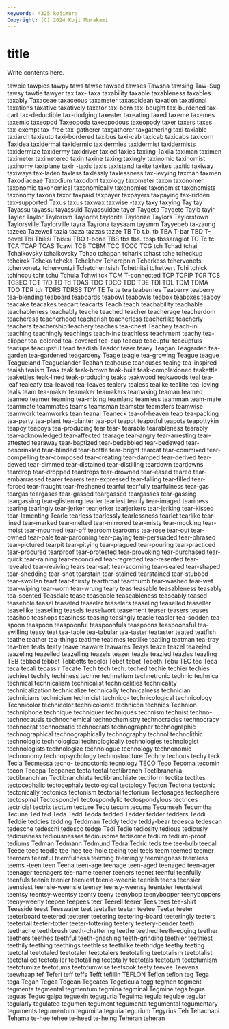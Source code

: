```yaml
---
Keywords: 4325 kojimura
Copyright: (C) 2024 Koji Murakami
---
```


# title

Write contents here.



 tawpie tawpies tawpy
taws tawse tawsed tawses Tawsha tawsing Taw-Sug tawsy tawtie tawyer
tax tax- taxa taxability taxable taxableness taxables taxably Taxaceae taxaceous
taxameter taxaspidean taxation taxational taxations taxative taxatively taxator tax-born tax-bought
tax-burdened tax-cart tax-deductible tax-dodging taxeater taxeating taxed taxeme taxemes taxemic
taxeopod Taxeopoda taxeopodous taxeopody taxer taxers taxes tax-exempt tax-free tax-gatherer
taxgatherer taxgathering taxi taxiable taxiarch taxiauto taxi-bordered taxibus taxi-cab taxicab
taxicabs taxicorn Taxidea taxidermal taxidermic taxidermies taxidermist taxidermists taxidermize taxidermy
taxidriver taxied taxies taxiing Taxila taximan taximen taximeter taximetered taxin
taxine taxing taxingly taxinomic taxinomist taxinomy taxiplane taxir -taxis taxis
taxistand taxite taxites taxitic taxiway taxiways tax-laden taxless taxlessly taxlessness
tax-levying taxman taxmen Taxodiaceae Taxodium taxodont taxology taxometer taxon taxonomer
taxonomic taxonomical taxonomically taxonomies taxonomist taxonomists taxonomy taxons taxor taxpaid
taxpayer taxpayers taxpaying tax-ridden tax-supported Taxus taxus taxwax taxwise -taxy
taxy taxying Tay tay Tayassu tayassu tayassuid Tayassuidae tayer Taygeta
Taygete Tayib tayir Tayler Taylor Taylorism Taylorite taylorite Taylorize Taylors
Taylorstown Taylorsville Taylorville tayra Tayrona taysaam taysmm Tayyebeb ta-zaung tazeea
Tazewell tazia tazza tazzas tazze TB Tb t.b. tb TBA
T-bar TBD T-bevel Tbi Tbilisi Tbisisi TBO t-bone TBS tbs
tbs. tbsp tbssaraglot TC Tc tc TCA TCAP TCAS Tcawi
TCB TCBM TCC TCCC TCG tch Tchad tchai Tchaikovsky tchaikovsky
Tchao tchapan tcharik tchast tche tcheckup tcheirek Tcheka tcheka Tchekhov
Tcherepnin Tcherkess tchervonets tchervonetz tchervontzi Tchetchentsish Tchetnitsi tchetvert Tchi tchick
tchincou tchr tchu Tchula Tchwi tck TCM T-connected TCP TCPIP
TCR TCS TCSEC TCT T/D TD Td TDAS TDC TDCC
TDD TDE TDI TDL TDM TDMA TDO TDR tdr TDRS
TDRSS TDY TE Te te tea teaberries Teaberry teaberry tea-blending
teaboard teaboards teabowl teabowls teabox teaboxes teaboy teacake teacakes teacart
teacarts Teach teach teachability teachable teachableness teachably teache teached teacher
teacherage teacherdom teacheress teacherhood teacherish teacherless teacherlike teacherly teachers teachership
teachery teaches tea-chest Teachey teach-in teaching teachingly teachings teach-ins teachless
teachment teachy tea-clipper tea-colored tea-covered tea-cup teacup teacupful teacupfuls teacups
teacupsful tead teadish Teador teaer teaey Teagan Teagarden tea-garden tea-gardened
teagardeny Teage teagle tea-growing Teague teague Teagueland Teaguelander Teahan teahouse
teahouses teaing tea-inspired teaish teaism Teak teak teak-brown teak-built teak-complexioned
teakettle teakettles teak-lined teak-producing teaks teakwood teakwoods teal tea-leaf tealeafy
tea-leaved tea-leaves tealery tealess tealike teallite tea-loving teals team tea-maker
teamaker teamakers teamaking teaman teamed teameo teamer teaming tea-mixing teamland
teamless teamman team-mate teammate teammates teams teamsman teamster teamsters teamwise
teamwork teamworks tean teanal Teaneck tea-of-heaven teap tea-packing tea-party tea-plant
tea-planter tea-pot teapot teapotful teapots teapottykin teapoy teapoys tea-producing tear
tear- tearable tearableness tearably tear-acknowledged tear-affected tearage tear-angry tear-arresting tear-attested
tearaway tear-baptized tear-bedabbled tear-bedewed tear-besprinkled tear-blinded tear-bottle tear-bright tearcat tear-commixed
tear-compelling tear-composed tear-creating tear-damped tear-derived tear-dewed tear-dimmed tear-distained tear-distilling teardown
teardowns teardrop tear-dropped teardrops tear-drowned tear-eased teared tear-embarrassed tearer tearers
tear-expressed tear-falling tear-filled tear-forced tear-fraught tear-freshened tearful tearfully tearfulness tear-gas
teargas teargases tear-gassed teargassed teargasses tear-gassing teargassing tear-glistening tearier teariest
tearily tear-imaged teariness tearing tearingly tear-jerker tearjerker tearjerkers tear-jerking tear-kissed
tear-lamenting Tearle tearless tearlessly tearlessness tearlet tearlike tear-lined tear-marked tear-melted
tear-mirrored tear-misty tear-mocking tear-moist tear-mourned tear-off tearoom tearooms tea-rose tear-out
tear-owned tear-pale tear-pardoning tear-paying tear-persuaded tear-phrased tear-pictured tearpit tear-pitying tear-plagued
tear-pouring tear-practiced tear-procured tearproof tear-protested tear-provoking tear-purchased tear-quick tear-raining tear-reconciled
tear-regretted tear-resented tear-revealed tear-reviving tears tear-salt tear-scorning tear-sealed tear-shaped tear-shedding
tear-shot tearstain tear-stained tearstained tear-stubbed tear-swollen teart tear-thirsty tearthroat tearthumb
tear-washed tear-wet tear-wiping tear-worn tear-wrung teary teas teasable teasableness teasably
tea-scented Teasdale tease teaseable teaseableness teaseably teased teasehole teasel teaseled
teaseler teaselers teaseling teaselled teaseller teasellike teaselling teasels teaselwort teasement
teaser teasers teases teashop teashops teasiness teasing teasingly teasle teasler
tea-sodden tea-spoon teaspoon teaspoonful teaspoonfuls teaspoons teaspoonsful tea-swilling teasy teat
tea-table tea-tabular tea-taster teataster teated teatfish teathe teather tea-things teatime
teatimes teatlike teatling teatman tea-tray tea-tree teats teaty teave teaware
teawares Teays teaze teazel teazeled teazeling teazelled teazelling teazels teazer
teazle teazled teazles teazling TEB tebbad tebbet Tebbetts tebeldi Tebet
tebet Tebeth Tebu TEC tec Teca teca tecali tecassir Tecate
Tech tech tech. teched techie techier techies techiest techily techiness
techne technetium technetronic technic technica technical technicalism technicalist technicalities technicality
technicalization technicalize technically technicalness technician technicians technicism technicist technico- technicological
technicology Technicolor technicolor technicolored technicon technics Technion techniphone technique techniquer
techniques technism technist techno- technocausis technochemical technochemistry technocracies technocracy technocrat
technocratic technocrats technographer technographic technographical technographically technography technol technolithic technologic
technological technologically technologies technologist technologists technologize technologue technology technonomic technonomy
technopsychology technostructure Techny techous techy teck Tecla Tecmessa tecno- tecnoctonia
tecnology TECO Teco Tecoma tecomin tecon Tecopa Tecpanec tecta tectal
tectibranch Tectibranchia tectibranchian Tectibranchiata tectibranchiate tectiform tectite tectites tectocephalic tectocephaly
tectological tectology Tecton Tectona tectonic tectonically tectonics tectonism tectorial tectorium
Tectosages tectosphere tectospinal Tectospondyli tectospondylic tectospondylous tectrices tectricial tectrix tectum
tecture Tecu tecum tecuma Tecumseh Tecumtha Tecuna Ted ted Teda
Tedd Tedda tedded Tedder tedder tedders Teddi Teddie teddies tedding
Teddman Teddy teddy teddy-bear tedesca tedescan tedesche tedeschi tedesco tedge
Tedi Tedie tediosity tedious tediously tediousness tediousnesses tediousome tedisome tedium
tedium-proof tediums Tedman Tedmann Tedmund Tedra Tedric teds tee tee-bulb
teecall Teece teed teedle tee-hee tee-hole teeing teel teels teem
teemed teemer teemers teemful teemfulness teeming teemingly teemingness teemless teems
-teen teen Teena teen-age teenage teen-aged teenaged teen-ager teenager teenagers
tee-name teener teeners teenet teenful teenfully teenfuls teenie teenier teeniest
teenie-weenie teenish teens teensier teensiest teensie-weensie teensy teensy-weensy teentsier teentsiest
teentsy teentsy-weentsy teenty teeny teenybop teenybopper teenyboppers teeny-weeny teepee teepees
teer Teerell teerer Tees tees tee-shirt Teesside teest Teeswater teet
teetaller teetan teetee Teeter teeter teeterboard teetered teeterer teetering teetering-board
teeteringly teeters teetertail teeter-totter teeter-tottering teetery teetery-bender teeth teethache teethbrush
teeth-chattering teethe teethed teeth-edging teether teethers teethes teethful teeth-gnashing teeth-grinding
teethier teethiest teethily teething teethings teethless teethlike teethridge teethy teeting
teetotal teetotaled teetotaler teetotalers teetotaling teetotalism teetotalist teetotalled teetotaller teetotalling
teetotally teetotals teetotum teetotumism teetotumize teetotums teetotumwise teetsook teety teevee
Teevens teewhaap tef Teferi teff teffs Tefft tefillin TEFLON Teflon
teflon teg Tega tega Tegan Tegea Tegean Tegeates Tegeticula tegg
tegmen tegment tegmenta tegmental tegmentum tegmina tegminal Tegmine tegs tegua
teguas Tegucigalpa teguexin teguguria Teguima tegula tegulae tegular tegularly tegulated
tegumen tegument tegumenta tegumental tegumentary teguments tegumentum tegumina teguria tegurium
Tegyrius Teh Tehachapi Tehama te-hee tehee te-heed te-heing Teheran teheran
